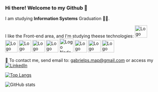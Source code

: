 ### Hi there! Welcome to my Github 👋

I am studying **Information Systems** Graduation 👨‍💻.

I like the Front-end area, and I'm studying theese technologies:
<img alt="Logo Markdown" src="https://cdn.iconscout.com/icon/free/png-256/markdown-2-458334.png" height="40"/> <img alt="Logo HTML" src="https://www.w3.org/html/logo/downloads/HTML5_Logo_128.png" height="40"/> <img alt="Logo CSS" src="https://cdn.iconscout.com/icon/free/png-256/css3-10-1175238.png" height="40"/> <img alt="Logo Javascript" src="https://cdn.iconscout.com/icon/free/png-256/javascript-2752148-2284965.png" height="40"/>  <img alt="Logo Powershell" src="https://cdn.iconscout.com/icon/free/png-256/powershell-2-569189.png" height="40"/>  <img alt="Logo Node" src="https://nodejs.org/static/images/logo-hexagon-card.png" height="45"/> <img alt="Logo Postman" src="https://www.svgrepo.com/show/354202/postman-icon.svg" height="40"/> <img alt="Logo React" src="https://upload.wikimedia.org/wikipedia/commons/thumb/a/a7/React-icon.svg/2300px-React-icon.svg.png" height="40"/> <img alt="Logo Git" src="https://git-scm.com/images/logos/downloads/Git-Icon-1788C.png" height="40"/>

📧 To contact me, send email to: gabrielps.map@gmail.com or access my  <a href="https://www.linkedin.com/in/gabriel-pavanin-de-souza-976357113"><img alt="LinkedIn" src="https://img.shields.io/badge/LinkedIn-0077B5?style=for-the-badge&logo=linkedin&logoColor=white"/></a>

[![Top Langs](https://github-readme-stats.vercel.app/api/top-langs/?username=Pavanin92)](https://github.com/anuraghazra/github-readme-stats)

![GitHub stats](https://github-readme-stats.vercel.app/api?username=Pavanin92&show_icons=true&theme=omni)  
